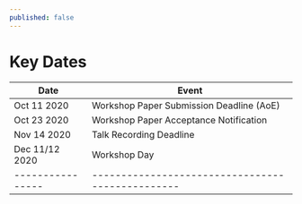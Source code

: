 ```yaml
---
published: false
---
```


<h1 class="h2 text-center pt-3 pb-5">Key Dates</h1>

<div class="table-sm table-hover d-flex justify-content-center" markdown="1">

| Date           | Event                                          |
|----------------|------------------------------------------------|
| Oct 11 2020    | Workshop Paper Submission Deadline (AoE)       |
| Oct 23 2020    | Workshop Paper Acceptance Notification         |
| Nov 14 2020    | Talk Recording Deadline                        |
| Dec 11/12 2020 | Workshop Day                                   |
|----------------|------------------------------------------------|


</div>